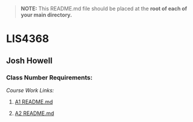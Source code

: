 
> **NOTE:** This README.md file should be placed at the **root of each of your main directory.**

# LIS4368 

## Josh Howell

### Class Number Requirements:

*Course Work Links:* 

1. [A1 README.md](a1/README.md "My A1 README.md file")
    

2. [A2 README.md](a2/README.md "My A2 README.md file")

